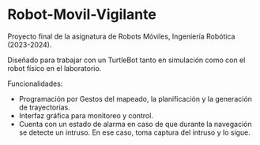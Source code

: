 # Robot-Movil-Vigilante
Proyecto final de la asignatura de Robots Móviles, Ingeniería Robótica (2023-2024).

Diseñado para trabajar con un TurtleBot tanto en simulación como con el robot físico en el laboratorio. 

Funcionalidades: 
  - Programación por Gestos del mapeado, la planificación y la generación de trayectorias.
  - Interfaz gráfica para monitoreo y control.
  - Cuenta con un estado de alarma en caso de que durante la navegación se detecte un intruso. En ese caso, toma captura del intruso y lo sigue. 
